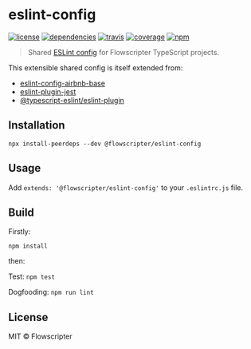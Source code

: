 # eslint-config
[![license](https://img.shields.io/github/license/flowscripter/eslint-config.svg)](https://github.com/flowscripter/eslint-config/blob/master/LICENSE.md)
[![dependencies](https://img.shields.io/david/flowscripter/eslint-config.svg)](https://david-dm.org/flowscripter/eslint-config)
[![travis](https://api.travis-ci.com/flowscripter/eslint-config.svg)](https://travis-ci.com/flowscripter/eslint-config)
[![coverage](https://sonarcloud.io/api/project_badges/measure?project=flowscripter_eslint-config&metric=coverage)](https://sonarcloud.io/dashboard?id=flowscripter_eslint-config)
[![npm](https://img.shields.io/npm/v/@flowscripter/eslint-config.svg)](https://www.npmjs.com/package/@flowscripter/eslint-config)

> Shared [ESLint config](https://eslint.org/docs/user-guide/configuring) for Flowscripter TypeScript projects.

This extensible shared config is itself extended from:

* [eslint-config-airbnb-base](https://www.npmjs.com/package/eslint-config-airbnb-base)
* [eslint-plugin-jest](https://www.npmjs.com/package/eslint-plugin-jest)
* [@typescript-eslint/eslint-plugin](https://www.npmjs.com/package/@typescript-eslint/eslint-plugin)

## Installation

```
npx install-peerdeps --dev @flowscripter/eslint-config
``` 

## Usage

Add `extends: '@flowscripter/eslint-config'` to your `.eslintrc.js` file.

## Build

Firstly: 

```
npm install
```

then:

Test: `npm test`

Dogfooding: `npm run lint`

## License

MIT © Flowscripter
